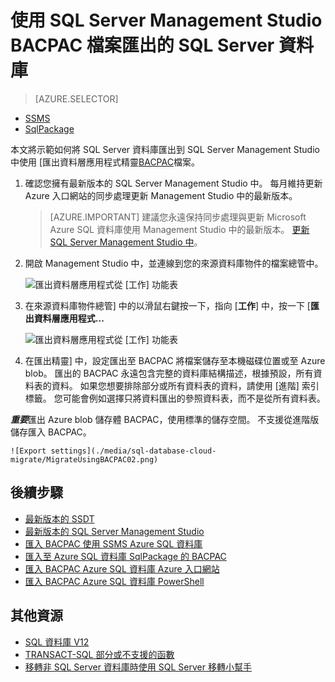 
<properties
   pageTitle="將 SQL Server 資料庫匯出到 BACPAC 使用 SQL Server Management Studio |Microsoft Azure"
   description="Microsoft Azure SQL 資料庫，資料庫移轉匯出資料庫]、 [匯出 BACPAC 檔案]，匯出資料層應用程式精靈"
   services="sql-database"
   documentationCenter=""
   authors="CarlRabeler"
   manager="jhubbard"
   editor=""/>

<tags
   ms.service="sql-database"
   ms.devlang="NA"
   ms.topic="article"
   ms.tgt_pltfrm="NA"
   ms.workload="data-management"
   ms.date="08/16/2016"
   ms.author="carlrab"/>

# <a name="export-a-sql-server-database-to-a-bacpac-file-using-sql-server-management-studio"></a>使用 SQL Server Management Studio BACPAC 檔案匯出的 SQL Server 資料庫

> [AZURE.SELECTOR]
- [SSMS](sql-database-cloud-migrate-compatible-export-bacpac-ssms.md)
- [SqlPackage](sql-database-cloud-migrate-compatible-export-bacpac-sqlpackage.md)

 
本文將示範如何將 SQL Server 資料庫匯出到 SQL Server Management Studio 中使用 [匯出資料層應用程式精靈[BACPAC](https://msdn.microsoft.com/library/ee210546.aspx#Anchor_4)檔案。 

1. 確認您擁有最新版本的 SQL Server Management Studio 中。 每月維持更新 Azure 入口網站的同步處理更新 Management Studio 中的最新版本。

     > [AZURE.IMPORTANT] 建議您永遠保持同步處理與更新 Microsoft Azure SQL 資料庫使用 Management Studio 中的最新版本。 [更新 SQL Server Management Studio 中](https://msdn.microsoft.com/library/mt238290.aspx)。

2. 開啟 Management Studio 中，並連線到您的來源資料庫物件的檔案總管中。

    ![匯出資料層應用程式從 [工作] 功能表](./media/sql-database-cloud-migrate/MigrateUsingBACPAC01.png)

3. 在來源資料庫物件總管] 中的以滑鼠右鍵按一下，指向 [**工作**] 中，按一下 [**匯出資料層應用程式...**

    ![匯出資料層應用程式從 [工作] 功能表](./media/sql-database-cloud-migrate/TestForCompatibilityUsingSSMS01.png)

4. 在匯出精靈] 中，設定匯出至 BACPAC 將檔案儲存至本機磁碟位置或至 Azure blob。 匯出的 BACPAC 永遠包含完整的資料庫結構描述，根據預設，所有資料表的資料。 如果您想要排除部分或所有資料表的資料，請使用 [進階] 索引標籤。 您可能會例如選擇只將資料匯出的參照資料表，而不是從所有資料表。

***重要***匯出 Azure blob 儲存體 BACPAC，使用標準的儲存空間。 不支援從進階版儲存匯入 BACPAC。

    ![Export settings](./media/sql-database-cloud-migrate/MigrateUsingBACPAC02.png)


## <a name="next-steps"></a>後續步驟

- [最新版本的 SSDT](https://msdn.microsoft.com/library/mt204009.aspx)
- [最新版本的 SQL Server Management Studio](https://msdn.microsoft.com/library/mt238290.aspx)
- [匯入 BACPAC 使用 SSMS Azure SQL 資料庫](sql-database-cloud-migrate-compatible-import-bacpac-ssms.md)
- [匯入至 Azure SQL 資料庫 SqlPackage 的 BACPAC](sql-database-cloud-migrate-compatible-import-bacpac-sqlpackage.md)
- [匯入 BACPAC Azure SQL 資料庫 Azure 入口網站](sql-database-import.md)
- [匯入 BACPAC Azure SQL 資料庫 PowerShell](sql-database-import-powershell.md)

## <a name="additional-resources"></a>其他資源

- [SQL 資料庫 V12](sql-database-v12-whats-new.md)
- [TRANSACT-SQL 部分或不支援的函數](sql-database-transact-sql-information.md)
- [移轉非 SQL Server 資料庫時使用 SQL Server 移轉小幫手](http://blogs.msdn.com/b/ssma/)
